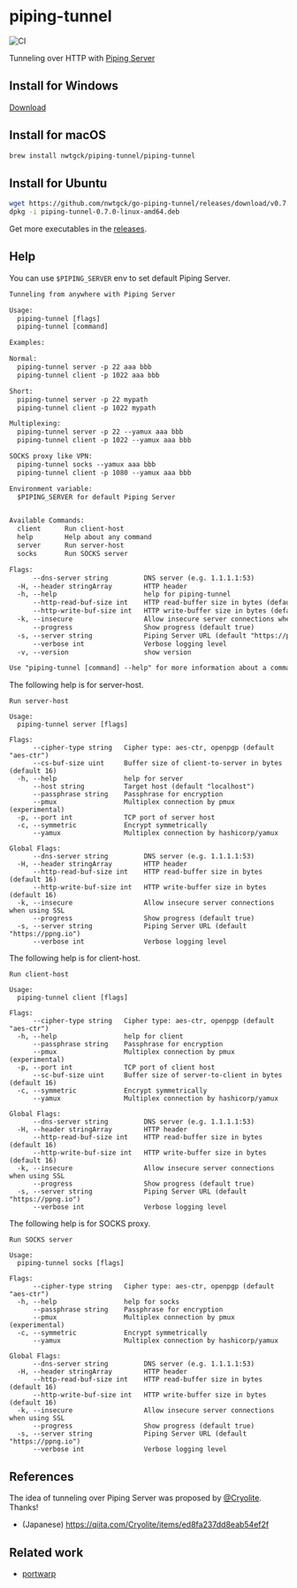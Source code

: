 # piping-tunnel
![CI](https://github.com/nwtgck/go-piping-tunnel/workflows/CI/badge.svg)  

Tunneling over HTTP with [Piping Server](https://github.com/nwtgck/piping-server) 


## Install for Windows
[Download](https://github.com/nwtgck/go-piping-tunnel/releases/download/v0.7.0/piping-tunnel-0.7.0-windows-amd64.zip)

## Install for macOS
```bash
brew install nwtgck/piping-tunnel/piping-tunnel
```

## Install for Ubuntu
```bash
wget https://github.com/nwtgck/go-piping-tunnel/releases/download/v0.7.0/piping-tunnel-0.7.0-linux-amd64.deb
dpkg -i piping-tunnel-0.7.0-linux-amd64.deb 
```

Get more executables in the [releases](https://github.com/nwtgck/go-piping-tunnel/releases).

## Help

You can use `$PIPING_SERVER` env to set default Piping Server.

```txt
Tunneling from anywhere with Piping Server

Usage:
  piping-tunnel [flags]
  piping-tunnel [command]

Examples:

Normal:
  piping-tunnel server -p 22 aaa bbb
  piping-tunnel client -p 1022 aaa bbb

Short:
  piping-tunnel server -p 22 mypath
  piping-tunnel client -p 1022 mypath

Multiplexing:
  piping-tunnel server -p 22 --yamux aaa bbb
  piping-tunnel client -p 1022 --yamux aaa bbb

SOCKS proxy like VPN:
  piping-tunnel socks --yamux aaa bbb
  piping-tunnel client -p 1080 --yamux aaa bbb

Environment variable:
  $PIPING_SERVER for default Piping Server


Available Commands:
  client      Run client-host
  help        Help about any command
  server      Run server-host
  socks       Run SOCKS server

Flags:
      --dns-server string         DNS server (e.g. 1.1.1.1:53)
  -H, --header stringArray        HTTP header
  -h, --help                      help for piping-tunnel
      --http-read-buf-size int    HTTP read-buffer size in bytes (default 16)
      --http-write-buf-size int   HTTP write-buffer size in bytes (default 16)
  -k, --insecure                  Allow insecure server connections when using SSL
      --progress                  Show progress (default true)
  -s, --server string             Piping Server URL (default "https://ppng.io")
      --verbose int               Verbose logging level
  -v, --version                   show version

Use "piping-tunnel [command] --help" for more information about a command.
```

The following help is for server-host.
```
Run server-host

Usage:
  piping-tunnel server [flags]

Flags:
      --cipher-type string   Cipher type: aes-ctr, openpgp (default "aes-ctr")
      --cs-buf-size uint     Buffer size of client-to-server in bytes (default 16)
  -h, --help                 help for server
      --host string          Target host (default "localhost")
      --passphrase string    Passphrase for encryption
      --pmux                 Multiplex connection by pmux (experimental)
  -p, --port int             TCP port of server host
  -c, --symmetric            Encrypt symmetrically
      --yamux                Multiplex connection by hashicorp/yamux

Global Flags:
      --dns-server string         DNS server (e.g. 1.1.1.1:53)
  -H, --header stringArray        HTTP header
      --http-read-buf-size int    HTTP read-buffer size in bytes (default 16)
      --http-write-buf-size int   HTTP write-buffer size in bytes (default 16)
  -k, --insecure                  Allow insecure server connections when using SSL
      --progress                  Show progress (default true)
  -s, --server string             Piping Server URL (default "https://ppng.io")
      --verbose int               Verbose logging level
```

The following help is for client-host.
```
Run client-host

Usage:
  piping-tunnel client [flags]

Flags:
      --cipher-type string   Cipher type: aes-ctr, openpgp (default "aes-ctr")
  -h, --help                 help for client
      --passphrase string    Passphrase for encryption
      --pmux                 Multiplex connection by pmux (experimental)
  -p, --port int             TCP port of client host
      --sc-buf-size uint     Buffer size of server-to-client in bytes (default 16)
  -c, --symmetric            Encrypt symmetrically
      --yamux                Multiplex connection by hashicorp/yamux

Global Flags:
      --dns-server string         DNS server (e.g. 1.1.1.1:53)
  -H, --header stringArray        HTTP header
      --http-read-buf-size int    HTTP read-buffer size in bytes (default 16)
      --http-write-buf-size int   HTTP write-buffer size in bytes (default 16)
  -k, --insecure                  Allow insecure server connections when using SSL
      --progress                  Show progress (default true)
  -s, --server string             Piping Server URL (default "https://ppng.io")
      --verbose int               Verbose logging level
```

The following help is for SOCKS proxy.

```
Run SOCKS server

Usage:
  piping-tunnel socks [flags]

Flags:
      --cipher-type string   Cipher type: aes-ctr, openpgp (default "aes-ctr")
  -h, --help                 help for socks
      --passphrase string    Passphrase for encryption
      --pmux                 Multiplex connection by pmux (experimental)
  -c, --symmetric            Encrypt symmetrically
      --yamux                Multiplex connection by hashicorp/yamux

Global Flags:
      --dns-server string         DNS server (e.g. 1.1.1.1:53)
  -H, --header stringArray        HTTP header
      --http-read-buf-size int    HTTP read-buffer size in bytes (default 16)
      --http-write-buf-size int   HTTP write-buffer size in bytes (default 16)
  -k, --insecure                  Allow insecure server connections when using SSL
      --progress                  Show progress (default true)
  -s, --server string             Piping Server URL (default "https://ppng.io")
      --verbose int               Verbose logging level
```

## References
The idea of tunneling over Piping Server was proposed by [@Cryolite](https://github.com/Cryolite). Thanks!  
- (Japanese) <https://qiita.com/Cryolite/items/ed8fa237dd8eab54ef2f>

## Related work
- [portwarp](https://github.com/essa/portwarp)
